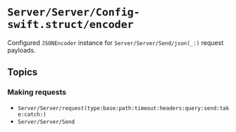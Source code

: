 # ``Server/Server/Config-swift.struct/encoder``

Configured `JSONEncoder` instance for ``Server/Server/Send/json(_:)`` request payloads.

## Topics

### Making requests

- ``Server/Server/request(type:base:path:timeout:headers:query:send:take:catch:)``
- ``Server/Server/Send``
